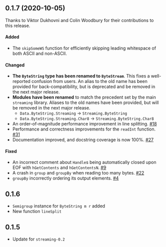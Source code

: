 ## 0.1.7 (2020-10-05)

Thanks to Viktor Dukhovni and Colin Woodbury for their contributions to this release.

#### Added

- The `skipSomeWS` function for efficiently skipping leading whitespace of both
  ASCII and non-ASCII.

#### Changed

- **The `ByteString` type has been renamed to `ByteStream`**. This fixes a
  well-reported confusion from users. An alias to the old name has been provided
  for back-compatibility, but is deprecated and be removed in the next major
  release.
- **Modules have been renamed** to match the precedent set by the main
  `streaming` library. Aliases to the old names have been provided, but will be
  removed in the next major release.
  - `Data.ByteString.Streaming` -> `Streaming.ByteString`
  - `Data.ByteString.Streaming.Char8` -> `Streaming.ByteString.Char8`
- An order-of-magnitude performance improvement in line splitting. [#18]
- Performance and correctness improvements for the `readInt` function. [#31]
- Documentation improved, and docstring coverage is now 100%. [#27]

#### Fixed

- An incorrect comment about `Handle`s being automatically closed upon EOF with
  `hGetContents` and `hGetContentsN`. [#9]
- A crash in `group` and `groupBy` when reading too many bytes. [#22]
- `groupBy` incorrectly ordering its output elements. [#4]

[#9]: https://github.com/haskell-streaming/streaming-bytestring/issues/9
[#18]: https://github.com/haskell-streaming/streaming-bytestring/pull/18
[#22]: https://github.com/haskell-streaming/streaming-bytestring/pull/22
[#4]: https://github.com/haskell-streaming/streaming-bytestring/issues/4
[#27]: https://github.com/haskell-streaming/streaming-bytestring/pull/27
[#31]: https://github.com/haskell-streaming/streaming-bytestring/pull/31

## 0.1.6

- `Semigroup` instance for `ByteString m r` added
- New function `lineSplit`

## 0.1.5

- Update for `streaming-0.2`
